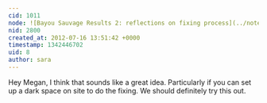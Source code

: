 ```yaml
---
cid: 1011
node: ![Bayou Sauvage Results 2: reflections on fixing process](../notes/sara/7-13-2012/bayou-sauvage-results-2-reflections-fixing-process)
nid: 2800
created_at: 2012-07-16 13:51:42 +0000
timestamp: 1342446702
uid: 8
author: sara
---
```


Hey Megan, I think that sounds like a great idea. Particularly if you can set up a dark space on site to do the fixing. We should definitely try this out.
